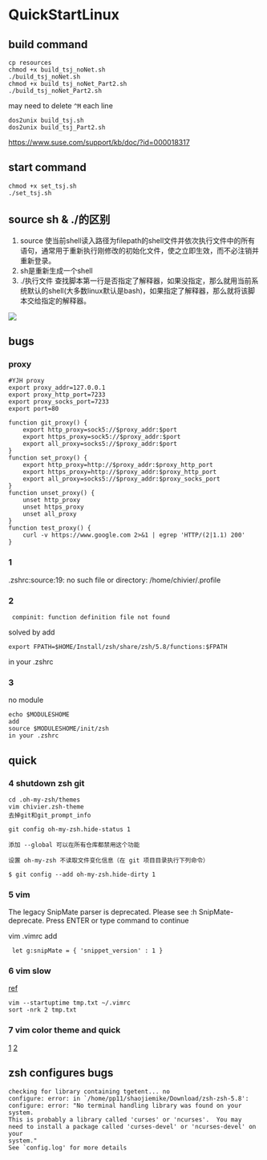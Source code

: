 ﻿# QuickStartLinux

## build command
```
cp resources
chmod +x build_tsj_noNet.sh
./build_tsj_noNet.sh
chmod +x build_tsj_noNet_Part2.sh
./build_tsj_noNet_Part2.sh
```
may need to delete `^M` each line
```
dos2unix build_tsj.sh
dos2unix build_tsj_Part2.sh
```

https://www.suse.com/support/kb/doc/?id=000018317
## start command

```shell
chmod +x set_tsj.sh
./set_tsj.sh
```

## source sh & ./的区别
1. source 使当前shell读入路径为filepath的shell文件并依次执行文件中的所有语句，通常用于重新执行刚修改的初始化文件，使之立即生效，而不必注销并重新登录。
2. sh是重新生成一个shell
3. ./执行文件 查找脚本第一行是否指定了解释器，如果没指定，那么就用当前系统默认的shell(大多数linux默认是bash)，如果指定了解释器，那么就将该脚本交给指定的解释器。

![](https://shaojiemike.oss-cn-hangzhou.aliyuncs.com/img/20171008171636909.png)

## bugs
### proxy
```
#YJH proxy
export proxy_addr=127.0.0.1
export proxy_http_port=7233
export proxy_socks_port=7233
export port=80

function git_proxy() {
    export http_proxy=sock5://$proxy_addr:$port
    export https_proxy=sock5://$proxy_addr:$port
    export all_proxy=socks5://$proxy_addr:$port
}
function set_proxy() {
    export http_proxy=http://$proxy_addr:$proxy_http_port
    export https_proxy=http://$proxy_addr:$proxy_http_port
    export all_proxy=socks5://$proxy_addr:$proxy_socks_port
}
function unset_proxy() {
    unset http_proxy
    unset https_proxy
    unset all_proxy
}
function test_proxy() {
    curl -v https://www.google.com 2>&1 | egrep 'HTTP/(2|1.1) 200'
}
```

### 1
.zshrc:source:19: no such file or directory: /home/chivier/.profile

### 2
```
 compinit: function definition file not found
```
solved by
add 
```
export FPATH=$HOME/Install/zsh/share/zsh/5.8/functions:$FPATH 
```
in your .zshrc
### 3
no module
```
echo $MODULESHOME
add
source $MODULESHOME/init/zsh
in your .zshrc
```
## quick
### 4 shutdown zsh git
```
cd .oh-my-zsh/themes
vim chivier.zsh-theme
去掉git和git_prompt_info
```
```
git config oh-my-zsh.hide-status 1

添加 --global 可以在所有仓库都禁用这个功能

设置 oh-my-zsh 不读取文件变化信息（在 git 项目目录执行下列命令）

$ git config --add oh-my-zsh.hide-dirty 1
```

### 5 vim 

The legacy SnipMate parser is deprecated. Please see :h SnipMate-deprecate.
Press ENTER or type command to continue

vim .vimrc
add
```
 let g:snipMate = { 'snippet_version' : 1 }
```

### 6 vim slow
[ref](https://blog.nowcoder.net/n/8042a45543e2453a8a933ce9fa764a7f)

```
vim --startuptime tmp.txt ~/.vimrc
sort -nrk 2 tmp.txt
```
### 7 vim color theme and quick
[1](https://linuxhint.com/best_vim_color_schemes/)
[2](https://github.com/rafi/awesome-vim-colorschemes)

## zsh configures bugs
```
checking for library containing tgetent... no
configure: error: in `/home/pp11/shaojiemike/Download/zsh-zsh-5.8':
configure: error: "No terminal handling library was found on your system.
This is probably a library called 'curses' or 'ncurses'.  You may
need to install a package called 'curses-devel' or 'ncurses-devel' on your
system."
See `config.log' for more details
```